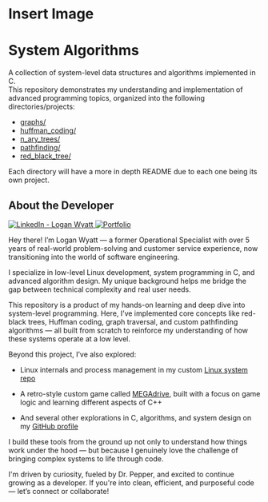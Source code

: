 # Insert Image

# System Algorithms

A collection of system-level data structures and algorithms implemented in C.<br>
This repository demonstrates my understanding and implementation of advanced programming topics, organized into the following directories/projects:
- [graphs/](./graphs)
- [huffman_coding/](./huffman_coding)
- [n_ary_trees/](./n_ary_trees)
- [pathfinding/](./pathfinding)
- [red_black_tree/](./red_black_tree)

Each directory will have a more in depth README due to each one being its own project.

## About the Developer

[![LinkedIn - Logan Wyatt](https://img.shields.io/badge/LinkedIn_--_Logan_Wyatt-0072b1?link=https%3A%2F%2Fwww.linkedin.com%2Fin%2Flogan-wyatt%2F)
](https://www.linkedin.com/in/logan-wyatt/)
[![Portfolio](https://img.shields.io/badge/Portfolio-2ECC71?link=https%3A%2F%2Flrwyatt801.github.io%2F)](https://lrwyatt801.github.io/)

Hey there! I’m Logan Wyatt — a former Operational Specialist with over 5 years of real-world problem-solving and customer service experience, now transitioning into the world of software engineering.

I specialize in low-level Linux development, system programming in C, and advanced algorithm design. My unique background helps me bridge the gap between technical complexity and real user needs.

This repository is a product of my hands-on learning and deep dive into system-level programming. Here, I’ve implemented core concepts like red-black trees, Huffman coding, graph traversal, and custom pathfinding algorithms — all built from scratch to reinforce my understanding of how these systems operate at a low level.

Beyond this project, I’ve also explored:

- Linux internals and process management in my custom [Linux system repo](https://github.com/LRWyatt801/atlas-system_linux)

- A retro-style custom game called [MEGAdrive](https://github.com/DaveyCHaysIII/Megadrive), built with a focus on game logic and learning different aspects of C++

- And several other explorations in C, algorithms, and system design on my [GitHub profile](https://github.com/LRWyatt801)

I build these tools from the ground up not only to understand how things work under the hood — but because I genuinely love the challenge of bringing complex systems to life through code.

I'm driven by curiosity, fueled by Dr. Pepper, and excited to continue growing as a developer. If you're into clean, efficient, and purposeful code — let’s connect or collaborate!
